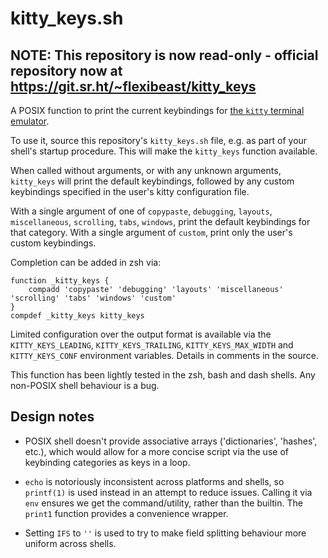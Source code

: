 # kitty_keys.sh
## NOTE: This repository is now read-only - official repository now at https://git.sr.ht/~flexibeast/kitty_keys

A POSIX function to print the current keybindings for [the `kitty` terminal emulator](https://sw.kovidgoyal.net/kitty/).

To use it, source this repository's `kitty_keys.sh` file, e.g. as part of your shell's startup procedure. This will make the `kitty_keys` function available.

When called without arguments, or with any unknown arguments, `kitty_keys` will print the default keybindings, followed by any custom keybindings specified in the user's kitty configuration file.

With a single argument of one of `copypaste`, `debugging`, `layouts`, `miscellaneous`, `scrolling`, `tabs`, `windows`, print the default keybindings for that category. With a single argument of `custom`, print only the user's custom keybindings.

Completion can be added in zsh via:

```
function _kitty_keys {
    compadd 'copypaste' 'debugging' 'layouts' 'miscellaneous' 'scrolling' 'tabs' 'windows' 'custom'
}
compdef _kitty_keys kitty_keys
```

Limited configuration over the output format is available via the `KITTY_KEYS_LEADING`, `KITTY_KEYS_TRAILING`, `KITTY_KEYS_MAX_WIDTH` and `KITTY_KEYS_CONF` environment variables. Details in comments in the source.

This function has been lightly tested in the zsh, bash and dash shells. Any non-POSIX shell behaviour is a bug.

## Design notes

* POSIX shell doesn't provide associative arrays ('dictionaries', 'hashes', etc.), which would allow for a more concise script via the use of keybinding categories as keys in a loop.

* `echo` is notoriously inconsistent across platforms and shells, so `printf(1)` is used instead in an attempt to reduce issues. Calling it via `env` ensures we get the command/utility, rather than the builtin. The `print1` function provides a convenience wrapper.

* Setting `IFS` to `''` is used to try to make field splitting behaviour more uniform across shells.
